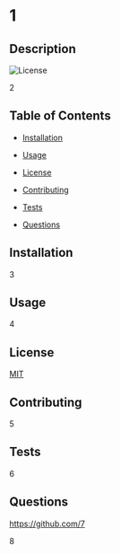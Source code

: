 # 1 

  ## Description 

  ![License](https://img.shields.io/badge/License-MIT-yellow.svg) 	

  2 


  ## Table of Contents 

  * [Installation](#installation) 

  * [Usage](#usage) 

  * [License](#license) 

  * [Contributing](#contributing) 

  * [Tests](#tests) 

  * [Questions](#questions) 


  ## Installation 

  3 


  ## Usage 

  4 


  ## License 
 
  [MIT](https://opensource.org/licenses/MIT) 



  ## Contributing 

  5 


  ## Tests 

  6 
  

  ## Questions 

  https://github.com/7 


  8 



